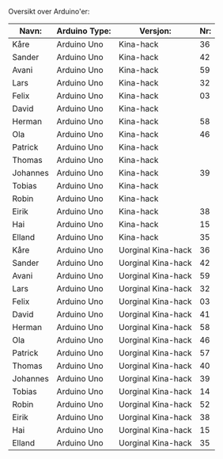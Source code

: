 Oversikt over Arduino'er:

| Navn: |  Arduino Type:      | Versjon:          | Nr:  |
|------------------|--------------------|-----------|-----------------------|
| Kåre | Arduino Uno | Kina-hack | 36 | 
| Sander | Arduino Uno | Kina-hack | 42 | 
| Avani | Arduino Uno | Kina-hack | 59 |
| Lars | Arduino Uno | Kina-hack | 32 |
| Felix | Arduino Uno | Kina-hack | 03 |
| David | Arduino Uno | Kina-hack |  |
| Herman | Arduino Uno | Kina-hack | 58 | 
| Ola | Arduino Uno | Kina-hack | 46 | 
| Patrick | Arduino Uno | Kina-hack |  |
| Thomas | Arduino Uno | Kina-hack |  |
| Johannes | Arduino Uno | Kina-hack | 39 |
| Tobias | Arduino Uno | Kina-hack |  |
| Robin | Arduino Uno | Kina-hack |  |
| Eirik | Arduino Uno | Kina-hack | 38 |
| Hai | Arduino Uno | Kina-hack | 15 |
| Elland | Arduino Uno | Kina-hack | 35 |
| Kåre | Arduino Uno | Uorginal Kina-hack | 36 | 
| Sander | Arduino Uno | Uorginal Kina-hack | 42 | 
| Avani | Arduino Uno | Uorginal Kina-hack | 59 |
| Lars | Arduino Uno | Uorginal Kina-hack | 32 |
| Felix | Arduino Uno | Uorginal Kina-hack | 03 |
| David | Arduino Uno | Uorginal Kina-hack | 41 |
| Herman | Arduino Uno | Uorginal Kina-hack | 58 | 
| Ola | Arduino Uno | Uorginal Kina-hack | 46 | 
| Patrick | Arduino Uno | Uorginal Kina-hack | 57 |
| Thomas | Arduino Uno | Uorginal Kina-hack | 40 |
| Johannes | Arduino Uno | Uorginal Kina-hack | 39 |
| Tobias | Arduino Uno | Uorginal Kina-hack | 14 |
| Robin | Arduino Uno | Uorginal Kina-hack | 52 |
| Eirik | Arduino Uno | Uorginal Kina-hack | 38 |
| Hai | Arduino Uno | Uorginal Kina-hack | 15 |
| Elland | Arduino Uno | Uorginal Kina-hack | 35 |
